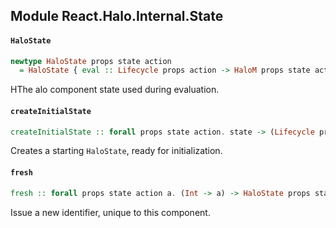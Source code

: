 ## Module React.Halo.Internal.State

#### `HaloState`

``` purescript
newtype HaloState props state action
  = HaloState { eval :: Lifecycle props action -> HaloM props state action Aff Unit, forks :: Ref (Map ForkId (Fiber Unit)), fresh :: Ref Int, props :: Ref props, render :: state -> Effect Unit, state :: Ref state, subscriptions :: Ref (Map SubscriptionId (Effect Unit)), unmounted :: Ref Boolean }
```

HThe alo component state used during evaluation.

#### `createInitialState`

``` purescript
createInitialState :: forall props state action. state -> (Lifecycle props action -> HaloM props state action Aff Unit) -> (state -> Effect Unit) -> props -> Effect (HaloState props state action)
```

Creates a starting `HaloState`, ready for initialization.

#### `fresh`

``` purescript
fresh :: forall props state action a. (Int -> a) -> HaloState props state action -> Effect a
```

Issue a new identifier, unique to this component.


